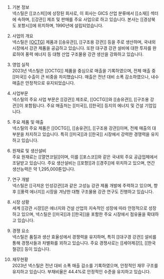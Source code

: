 1. 기본 정보  
넥스틸은 [[코스피]]에 상장된 회사로, 이 회사는 GICS 산업 분류에서 [[소재]] 섹터에 속하며, [[강관]] 제조 및 판매를 주요 사업으로 하고 있습니다. 본사는 [[경상북도 포항시]]에 위치하며, 1990년에 설립되었습니다.

2. 사업의 개요  
넥스틸은 [[OCTG]](유정관) 제품과 [[송유관]], [[구조용 강관]] 등을 주로 생산하며, 국내외 시장에서 강관 제품을 공급하고 있습니다. 또한 대구경 강관 설비에 대한 투자를 완료하여 풍력 에너지 등 대형 산업 구조물용 강관 생산을 강화하고 있습니다.

3. 영업 실적  
2023년 넥스틸은 [[OCTG]] 제품을 중심으로 매출을 기록하였으며, 전체 매출 중 [[미국]] 수출이 큰 비중을 차지했습니다. 매출은 전년 대비 소폭 감소하였으나, 내수 매출은 안정적으로 유지되었습니다.

4. 사업부문  
넥스틸의 주요 사업 부문은 [[강관]] 제조로, [[OCTG]]와 [[송유관]], [[구조용 강관]]이 포함됩니다. 주요 매출처는 [[미국]], [[한국]] 등지의 에너지 및 건설 기업입니다.

5. 주요 제품 및 매출  
넥스틸의 주요 제품은 [[OCTG]], [[송유관]], [[구조용 강관]]이며, 전체 매출의 대부분을 차지하고 있습니다. 특히 [[미국]]과 [[한국]] 시장에서 강력한 경쟁력을 유지하고 있습니다.

6. 원재료 및 생산설비  
주요 원재료는 [[열연코일]]이며, 이를 [[포스코]]와 같은 국내외 주요 공급업체에서 조달받고 있습니다. 주요 생산설비는 [[포항]]과 [[경주]]에 위치하고 있으며, 연간 생산능력은 약 1,295,000톤입니다.

7. 연구 개발  
넥스틸은 [[극저온 인성강관]]과 같은 고성능 강관 제품 개발에 주력하고 있으며, 향후 [[풍력 에너지]] 시장을 겨냥한 대형 구조물용 강관 연구도 진행하고 있습니다.

8. 시장 상황  
세계 [[강관 시장]]은 에너지와 건설 산업의 지속적인 성장에 따라 안정적으로 성장하고 있으며, 넥스틸은 [[미국]]과 [[한국]]을 포함한 주요 시장에서 점유율을 확대하고 있습니다.

9. 경쟁 요소  
넥스틸은 품질과 생산 효율성에서 경쟁력을 유지하며, 특히 [[대구경 강관]] 설비를 통해 경쟁사들과 차별화를 꾀하고 있습니다. 주요 경쟁사로는 [[세아제강]], [[한국철강]] 등이 있습니다.

10. 재무현황  
2023년 넥스틸은 전년 대비 소폭 매출 감소를 기록하였으며, 안정적인 재무 구조를 유지하고 있습니다. 부채비율은 44.4%로 안정적인 수준을 유지하고 있습니다.
